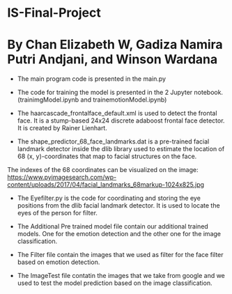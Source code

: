 # IS-Final-Project

# By Chan Elizabeth W, Gadiza Namira Putri Andjani, and Winson Wardana

- The main program code is presented in the main.py

- The code for training the model is presented in the 2 Jupyter notebook. (trainimgModel.ipynb and trainemotionModel.ipynb)

- The haarcascade_frontalface_default.xml is used to detect the frontal face. It is a stump-based 24x24 discrete adaboost frontal face detector. It is created by Rainer Lienhart.

- The shape_predictor_68_face_landmarks.dat is a pre-trained facial landmark detector inside the dlib library used to estimate the location of 68 (x, y)-coordinates that map to facial structures on the face.

The indexes of the 68 coordinates can be visualized on the image: https://www.pyimagesearch.com/wp-content/uploads/2017/04/facial_landmarks_68markup-1024x825.jpg

- The Eyefilter.py is the code for coordinating and storing the eye positions from the dlib facial landmark detector. It is used to locate the eyes of the person for filter.

- The Additional Pre trained model file contain our additional trained models. One for the emotion detection and the other one for the image classification.

- The Filter file contain the images that we used as filter for the face filter based on emotion detection.

- The ImageTest file contatin the images that we take from google and we used to test the model prediction based on the image classification.
